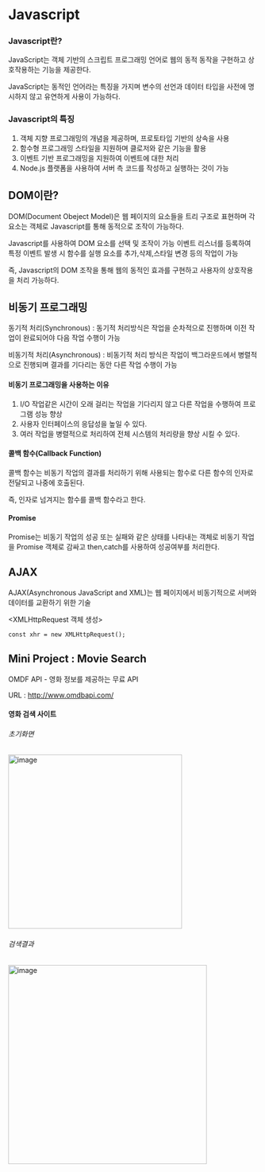 # Javascript

### Javascript란?
JavaScript는 객체 기반의 스크립트 프로그래밍 언어로 웹의 동적 동작을 구현하고 상호작용하는 기능을 제공한다.

JavaScript는 동적인 언어라는 특징을 가지며 변수의 선언과 데이터 타입을 사전에 명시하지 않고 유연하게 사용이 가능하다.


### Javascript의 특징
1. 객체 지향 프로그래밍의 개념을 제공하며, 프로토타입 기반의 상속을 사용
2. 함수형 프로그래밍 스타일을 지원하며 클로저와 같은 기능을 활용
3. 이벤트 기반 프로그래밍을 지원하여 이벤트에 대한 처리
4. Node.js 플랫폼을 사용하여 서버 측 코드를 작성하고 실행하는 것이 가능

## DOM이란?
DOM(Document Obeject Model)은 웹 페이지의 요소들을 트리 구조로 표현하며 각 요소는 객체로 Javascript를 통해 동적으로 조작이 가능하다.

Javascript를 사용하여 DOM 요소를 선택 및 조작이 가능
이벤트 리스너를 등록하여 특정 이벤트 발생 시 함수를 실행
요소를 추가,삭제,스타일 변경 등의 작업이 가능

즉, Javascript의 DOM 조작을 통해 웹의 동적인 효과를 구현하고 사용자의 상호작용을 처리 가능하다.

## 비동기 프로그래밍
동기적 처리(Synchronous) : 동기적 처리방식은 작업을 순차적으로 진행하며 이전 작업이 완료되어야 다음 작업 수행이 가능

비동기적 처리(Asynchronous) : 비동기적 처리 방식은 작업이 백그라운드에서 병렬적으로 진행되며 결과를 기다리는 동안 다른 작업 수행이 가능

#### 비동기 프로그래밍을 사용하는 이유
1. I/O 작업같은 시간이 오래 걸리는 작업을 기다리지 않고 다른 작업을 수행하여 프로그램 성능 향상
2. 사용자 인터페이스의 응답성을 높일 수 있다.
3. 여러 작업을 병렬적으로 처리하여 전체 시스템의 처리량을 향상 시킬 수 있다.

#### 콜백 함수(Callback Function)
콜백 함수는 비동기 작업의 결과를 처리하기 위해 사용되는 함수로 다른 함수의 인자로 전달되고 나중에 호출된다.


즉, 인자로 넘겨지는 함수를 콜백 함수라고 한다.
#### Promise
Promise는 비동기 작업의 성공 또는 실패와 같은 상태를 나타내는 객체로 비동기 작업을 Promise 객체로 감싸고 then,catch를 사용하여 성공여부를 처리한다.

## AJAX
AJAX(Asynchronous JavaScript and XML)는 웹 페이지에서 비동기적으로 서버와 데이터를 교환하기 위한 기술


<XMLHttpRequest 객체 생성>

    const xhr = new XMLHttpRequest();

## Mini Project : Movie Search

OMDF API - 영화 정보를 제공하는 무료 API


URL : http://www.omdbapi.com/ 
#### 영화 검색 사이트
###### 초기화면
<p><img width="350" alt="image" src="https://github.com/jmlee0527/Javascript/assets/115601680/7e6baf31-4cde-42e9-b465-8b0220a4df55"></p>  

###### 검색결과
<img width="400" alt="image" src="https://github.com/jmlee0527/Javascript/assets/115601680/cf99b72f-83de-43f0-974a-b27020492680">  


